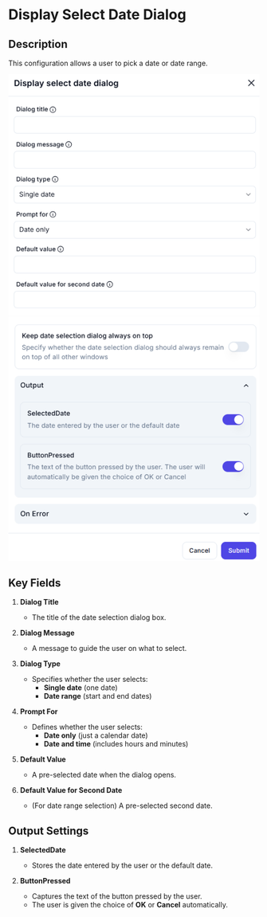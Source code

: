 # Display Select Date Dialog

## Description

This configuration allows a user to pick a date or date range.

![alt text](display-select-date-dialog1-1.png)
![alt text](display-select-date-dialog2-1.png)

## **Key Fields**

1. **Dialog Title**

   - The title of the date selection dialog box.  

2. **Dialog Message**  
   - A message to guide the user on what to select.  

3. **Dialog Type**  
   - Specifies whether the user selects:  
     - **Single date** (one date)  
     - **Date range** (start and end dates)  

4. **Prompt For**  
   - Defines whether the user selects:  
     - **Date only** (just a calendar date)  
     - **Date and time** (includes hours and minutes)  

5. **Default Value**  
   - A pre-selected date when the dialog opens.  

6. **Default Value for Second Date**  
   - (For date range selection) A pre-selected second date.

## **Output Settings**

1. **SelectedDate**  
   - Stores the date entered by the user or the default date.  

2. **ButtonPressed**  
   - Captures the text of the button pressed by the user.  
   - The user is given the choice of **OK** or **Cancel** automatically.  
